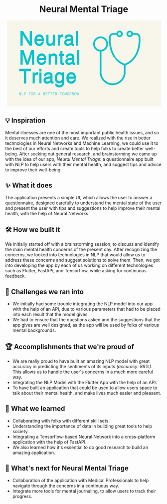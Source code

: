 <h1 align=center><b>Neural Mental Triage</b></h1> 
<p align=center>
    <img src="./logo.png" />
</p>

## 💡 Inspiration

Mental illnesses are one of the most important public health issues, and so it deserves much attention and care. We realized with the rise in better technologies in Neural Networks and Machine Learning, we could use it to the best of our efforts and create tools to help folks to create better well-being.  After seeking out general research, and brainstorming we came up with the idea of our app, _Neural Mental Triage_: a questionnaire app built with NLP to help users with their mental health, and suggest tips and advice to improve their well-being.

## ✨ What it does

The application presents a simple UI, which allows the user to answer a questionnaire, designed carefully to understand the mental state of the user and present the user with tips and suggestions to help improve their mental health, with the help of Neural Networks.

## 🛠 How we built it

We initially started off with a brainstorming session, to discuss and identify the main mental health concerns of the present day. After recognizing the concerns, we looked into technologies in NLP that would allow us to address these concerns and suggest solutions to solve them. Then, we got into developing the app by each of us working on different technologies such as Flutter, FastAPi, and Tensorflow, while asking for continuous feedback. 

## 🚧 Challenges we ran into

- We initially had some trouble integrating the NLP model into our app with the help of an API, due to various parameters that had to be placed into each result that the model gives. 
- We had to ensure that the questions asked and the suggestions that the app gives are well designed, as the app will be used by folks of various mental backgrounds.

## 🏆 Accomplishments that we're proud of

- We are really proud to have built an amazing NLP model with great accuracy in predicting the sentiments of its inputs _(accuracy: 86%)_. This allows us to handle the user's concerns in a much more careful way.
- Integrating the NLP Model with the Flutter App with the help of an API.
- To have built an application that could be used to allow users space to talk about their mental health, and make lives much easier and pleasant.

## 📖 What we learned

- Collaborating with folks with different skill sets.
- Understanding the importance of data in building great tools to help society.
- Integrating a Tensorflow-based Neural Network into a cross-platform application with the help of FastAPI.
- We also learned how it's essential to do good research to build an amazing application.

## 🙌 What's next for Neural Mental Triage

- Collaboration of the application with Medical Professionals to help navigate through the concerns in a continuous way.
- Integrate more tools for mental journaling, to allow users to track their progress.

